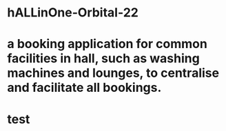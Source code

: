 # hALLinOne-Orbital-22

# a booking application for common facilities in hall, such as washing machines and lounges, to centralise and facilitate all bookings.
# test
